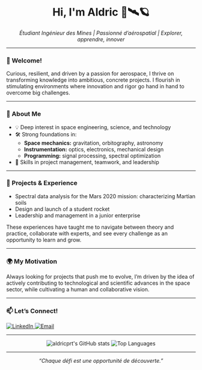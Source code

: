 <h1 align="center">Hi, I'm Aldric 🚀🛰️🪐</h1>
<p align="center">
  <em>Étudiant Ingénieur des Mines | Passionné d’aérospatial | Explorer, apprendre, innover</em>
</p>

---

### 👋 Welcome!

Curious, resilient, and driven by a passion for aerospace, I thrive on transforming knowledge into ambitious, concrete projects. I flourish in stimulating environments where innovation and rigor go hand in hand to overcome big challenges.

---

### 🌌 About Me

- 💡 Deep interest in space engineering, science, and technology  
- 🛠️ Strong foundations in:
  - **Space mechanics:** gravitation, orbitography, astronomy  
  - **Instrumentation:** optics, electronics, mechanical design  
  - **Programming:** signal processing, spectral optimization  
- 🤝 Skills in project management, teamwork, and leadership

---

### 🚀 Projects & Experience

- Spectral data analysis for the Mars 2020 mission: characterizing Martian soils  
- Design and launch of a student rocket  
- Leadership and management in a junior enterprise

These experiences have taught me to navigate between theory and practice, collaborate with experts, and see every challenge as an opportunity to learn and grow.

---

### 🌍 My Motivation

Always looking for projects that push me to evolve, I’m driven by the idea of actively contributing to technological and scientific advances in the space sector, while cultivating a human and collaborative vision.

---

### 📫 Let’s Connect!

<a href="https://www.linkedin.com/in/aldricprt/](https://www.linkedin.com/in/aldric-parent-1a33211a8/" target="_blank">
  <img src="https://img.shields.io/badge/LinkedIn-aldricprt-blue?style=flat&logo=linkedin" alt="LinkedIn">
</a>
<a href="mailto:aldric.parent@etu.emse.fr">
  <img src="https://img.shields.io/badge/Email-aldricprt@gmail.com-red?style=flat&logo=gmail" alt="Email">
</a>

---

<p align="center">
  <img src="https://github-readme-stats.vercel.app/api?username=aldricprt&show_icons=true&theme=tokyonight" alt="aldricprt's GitHub stats" />
  <img src="https://github-readme-stats.vercel.app/api/top-langs/?username=aldricprt&layout=compact&theme=tokyonight" alt="Top Languages" />
</p>

---

<p align="center">
  <em>“Chaque défi est une opportunité de découverte.”</em>
</p>
